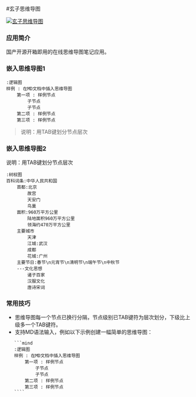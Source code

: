 #玄子思维导图 

[![玄子思维导图](https://xuanzi.ltd/styles/xzmind.png "玄子思维导图")](http://xzmind.xuanzi.ltd "玄子思维导图")
### 应用简介
国产开源开箱即用的在线思维导图笔记应用。

### 嵌入思维导图1
 
```mind
:逻辑图
样例 : 在MD文档中插入思维导图
	第一项 : 样例节点
		子节点
		子节点
	第二项 : 样例节点
	第三项 : 样例节点
```
> 说明：用TAB键划分节点层次

### 嵌入思维导图2
说明：用TAB键划分节点层次
```mind
:树杈图
百科词条:中华人民共和国
	首都:北京
		故宫
		天安门
		鸟巢
	面积:960万平方公里
		陆地面积960万平方公里
		领海约470万平方公里
	主要城市
		天津
		江城:武汉
		成都
		花城:广州
	主要节日:春节\n元宵节\n清明节\n端午节\n中秋节
	---文化思想
		诸子百家
		汉服文化
		唐诗宋词
```

### 常用技巧
- 思维导图每一个节点已换行分隔，节点级别已TAB键符为层次划分，下级比上级多一个TAB键符。
- 支持MD语法输入，例如以下示例创建一幅简单的思维导图：
 ```
    ```mind
    :逻辑图
    样例 : 在MD文档中插入思维导图
    	第一项 : 样例节点
    		子节点
    		子节点
    	第二项 : 样例节点
    	第三项 : 样例节点
    ````
````